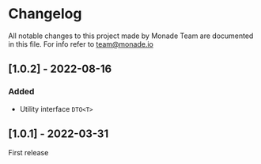 # Changelog

All notable changes to this project made by Monade Team are documented in this file. For info refer to team@monade.io

## [1.0.2] - 2022-08-16
### Added
- Utility interface `DTO<T>`

## [1.0.1] - 2022-03-31

First release
